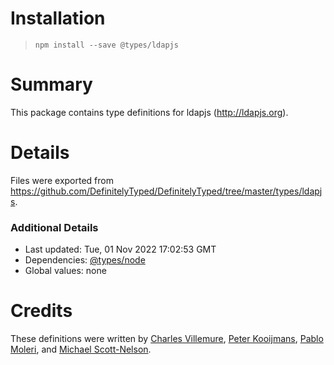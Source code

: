 # Installation
> `npm install --save @types/ldapjs`

# Summary
This package contains type definitions for ldapjs (http://ldapjs.org).

# Details
Files were exported from https://github.com/DefinitelyTyped/DefinitelyTyped/tree/master/types/ldapjs.

### Additional Details
 * Last updated: Tue, 01 Nov 2022 17:02:53 GMT
 * Dependencies: [@types/node](https://npmjs.com/package/@types/node)
 * Global values: none

# Credits
These definitions were written by [Charles Villemure](https://github.com/cvillemure), [Peter Kooijmans](https://github.com/peterkooijmans), [Pablo Moleri](https://github.com/pmoleri), and [Michael Scott-Nelson](https://github.com/mscottnelson).
